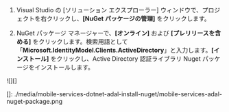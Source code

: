 1.  Visual Studio の [ソリューション エクスプローラー] ウィンドウで、プロジェクトを右クリックし、**[NuGet パッケージの管理]** をクリックします。

2.  NuGet パッケージ マネージャーで、**[オンライン]** および **[プレリリースを含める]** をクリックします。検索用語として「**Microsoft.IdentityModel.Clients.ActiveDirectory**」と入力します。**[インストール]** をクリックし、Active Directory 認証ライブラリ Nuget パッケージをインストールします。

  ![][]

  []: ./media/mobile-services-dotnet-adal-install-nuget/mobile-services-adal-nuget-package.png
